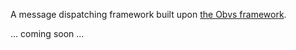 A message dispatching framework built upon [the Obvs framework](https://github.com/inter8ection/Obvs).

... coming soon ...